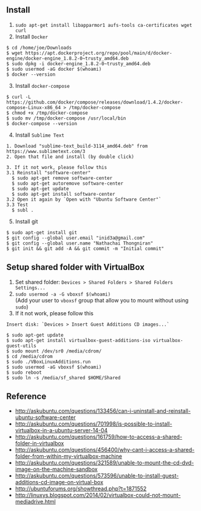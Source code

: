 ## Install
1. `sudo apt-get install libapparmor1 aufs-tools ca-certificates wget curl`
2. Install `Docker`
```
$ cd /home/joe/Downloads
$ wget https://apt.dockerproject.org/repo/pool/main/d/docker-engine/docker-engine_1.8.2-0~trusty_amd64.deb
$ sudo dpkg -i docker-engine_1.8.2-0~trusty_amd64.deb
$ sudo usermod -aG docker $(whoami)
$ docker --version
```
3. Install `docker-compose`
```
$ curl -L https://github.com/docker/compose/releases/download/1.4.2/docker-compose-Linux-x86_64 > /tmp/docker-compose
$ chmod +x /tmp/docker-compose
$ sudo mv /tmp/docker-compose /usr/local/bin
$ docker-compose --version
```
4. Install `Sublime Text`
```
1. Download "sublime-text_build-3114_amd64.deb" from https://www.sublimetext.com/3
2. Open that file and install (by double click)

3. If it not work, please follow this
3.1 Reinstall "software-center"
  $ sudo apt-get remove software-center
  $ sudo apt-get autoremove software-center
  $ sudo apt-get update
  $ sudo apt-get install software-center
3.2 Open it again by `Open with "Ubuntu Software Center"`
3.3 Test
  $ subl .
```
5. Install git
```
$ sudo apt-get install git
$ git config --global user.email "inid3a@gmail.com"
$ git config --global user.name "Nathachai Thongniran"
$ git init && git add -A && git commit -m "Initial commit"
```

## Setup shared folder with VirtualBox
1. Set shared folder: `Devices > Shared Folders > Shared Folders Settings...`
2. `sudo usermod -a -G vboxsf $(whoami)`  
(Add your user to `vboxsf` group that allow you to mount without using `sudo`)
3. If it not work, please follow this
```
Insert disk: `Devices > Insert Guest Additions CD images...`

$ sudo apt-get update
$ sudo apt-get install virtualbox-guest-additions-iso virtualbox-guest-utils
$ sudo mount /dev/sr0 /media/cdrom/
$ cd /media/cdrom
$ sudo ./VBoxLinuxAdditions.run
$ sudo usermod -aG vboxsf $(whoami)
$ sudo reboot
$ sudo ln -s /media/sf_shared $HOME/Shared
```

## Reference
- http://askubuntu.com/questions/133456/can-i-uninstall-and-reinstall-ubuntu-software-center
- http://askubuntu.com/questions/701998/is-possible-to-install-virtualbox-in-a-ubuntu-server-14-04
- http://askubuntu.com/questions/161759/how-to-access-a-shared-folder-in-virtualbox
- http://askubuntu.com/questions/456400/why-cant-i-access-a-shared-folder-from-within-my-virtualbox-machine
- http://askubuntu.com/questions/321589/unable-to-mount-the-cd-dvd-image-on-the-machine-sandbox
- http://askubuntu.com/questions/573596/unable-to-install-guest-additions-cd-image-on-virtual-box
- http://ubuntuforums.org/showthread.php?t=1871552
- http://linuxys.blogspot.com/2014/02/virtualbox-could-not-mount-mediadrive.html
